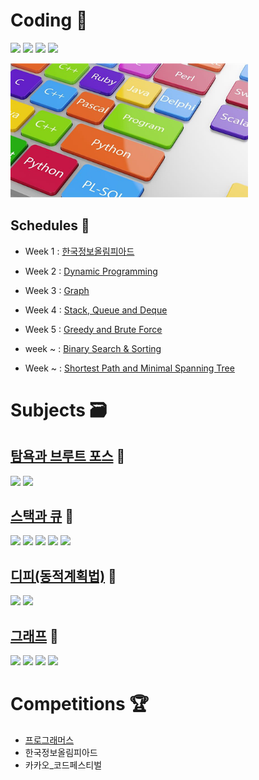 # Coding 💎

 <p align="left">
<img src=https://img.shields.io/static/v1?label=&message=Bumjin&color=blue&style=flat height=28px>
<img src=https://img.shields.io/static/v1?label=&message=Minjoon&color=green&style=flat height=28px>
<img src=https://img.shields.io/static/v1?label=&message=JungIn&color=orange&style=flat height=28px>
<img src=https://img.shields.io/static/v1?label=&message=Yujin&color=yellow&style=flat height=28px>

</p>
<p align="left">
<img src="docs/img1.png" width=380px>
</p>

##  Schedules 🎅

* Week 1 : [한국정보올림피아드](competition/한국정보올림피아드)
* Week 2 : [Dynamic Programming](study/dynamic_programming)
* Week 3 : [Graph](study/graph)
* Week 4 : [Stack, Queue and Deque](study/stack_queue)
* Week 5 : [Greedy and Brute Force](study/Greedy_Brute)


* week ~ : [Binary Search & Sorting](#)
* Week ~ : [Shortest Path and Minimal Spanning Tree](#)



# Subjects 🗃️
## [탐욕과 브루트 포스](study/Greedy_Brute) 🐣
 <p align="left">
<img src=https://img.shields.io/static/v1?label=&message=Greedy&color=green&style=flat height=28px>
 <img src=https://img.shields.io/static/v1?label=&message=Brute_Force&color=green&style=flat height=28px>
</p>

## [스택과 큐](study/stack_queue) 🐣
 <p align="left">
<img src=https://img.shields.io/static/v1?label=&message=Stack&color=green&style=flat height=28px>
<img src=https://img.shields.io/static/v1?label=&message=Queue&color=green&style=flat height=28px>
<img src=https://img.shields.io/static/v1?label=&message=Circular_Queue&color=green&style=flat height=28px>
<img src=https://img.shields.io/static/v1?label=&message=MinHeap&color=green&style=flat height=28px>
<img src=https://img.shields.io/static/v1?label=&message=MaxHeap&color=green&style=flat height=28px>
  
</p>

## [디피(동적계획법)](study/dynamic_programming) 🐣
 <p align="left">
<img src=https://img.shields.io/static/v1?label=&message=Dynamic&color=green&style=flat height=28px>
 <img src=https://img.shields.io/static/v1?label=&message=Subproblems&color=green&style=flat height=28px>
</p>

## [그래프](study/graph) 🐣
 <p align="left">
<img src=https://img.shields.io/static/v1?label=&message=BFS&color=green&style=flat height=28px>
<img src=https://img.shields.io/static/v1?label=&message=DFS&color=green&style=flat height=28px>
<img src=https://img.shields.io/static/v1?label=&message=Cycle_detection&color=green&style=flat height=28px>
<img src=https://img.shields.io/static/v1?label=&message=Tree_Traversal&color=green&style=flat height=28px>
</p>




# Competitions 🏆
* [프로그래머스](competition/프로그래머스)
* 한국정보올림피아드
* 카카오_코드페스티벌

